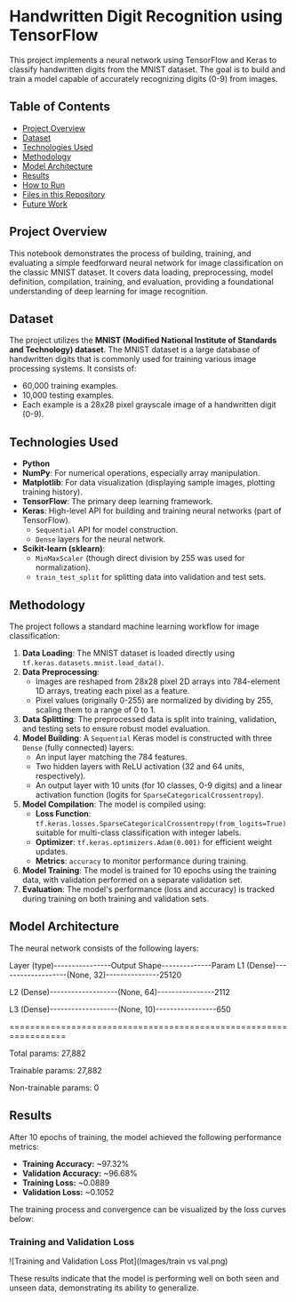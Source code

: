 # Handwritten Digit Recognition using TensorFlow

This project implements a neural network using TensorFlow and Keras to classify handwritten digits from the MNIST dataset. The goal is to build and train a model capable of accurately recognizing digits (0-9) from images.

## Table of Contents

* [Project Overview](#project-overview)
* [Dataset](#dataset)
* [Technologies Used](#technologies-used)
* [Methodology](#methodology)
* [Model Architecture](#model-architecture)
* [Results](#results)
* [How to Run](#how-to-run)
* [Files in this Repository](#files-in-this-repository)
* [Future Work](#future-work)

## Project Overview

This notebook demonstrates the process of building, training, and evaluating a simple feedforward neural network for image classification on the classic MNIST dataset. It covers data loading, preprocessing, model definition, compilation, training, and evaluation, providing a foundational understanding of deep learning for image recognition.

## Dataset

The project utilizes the **MNIST (Modified National Institute of Standards and Technology) dataset**. The MNIST dataset is a large database of handwritten digits that is commonly used for training various image processing systems. It consists of:
* 60,000 training examples.
* 10,000 testing examples.
* Each example is a 28x28 pixel grayscale image of a handwritten digit (0-9).

## Technologies Used

* **Python**
* **NumPy**: For numerical operations, especially array manipulation.
* **Matplotlib**: For data visualization (displaying sample images, plotting training history).
* **TensorFlow**: The primary deep learning framework.
* **Keras**: High-level API for building and training neural networks (part of TensorFlow).
    * `Sequential` API for model construction.
    * `Dense` layers for the neural network.
* **Scikit-learn (sklearn)**:
    * `MinMaxScaler` (though direct division by 255 was used for normalization).
    * `train_test_split` for splitting data into validation and test sets.

## Methodology

The project follows a standard machine learning workflow for image classification:

1.  **Data Loading**: The MNIST dataset is loaded directly using `tf.keras.datasets.mnist.load_data()`.
2.  **Data Preprocessing**:
    * Images are reshaped from 28x28 pixel 2D arrays into 784-element 1D arrays, treating each pixel as a feature.
    * Pixel values (originally 0-255) are normalized by dividing by 255, scaling them to a range of 0 to 1.
3.  **Data Splitting**: The preprocessed data is split into training, validation, and testing sets to ensure robust model evaluation.
4.  **Model Building**: A `Sequential` Keras model is constructed with three `Dense` (fully connected) layers:
    * An input layer matching the 784 features.
    * Two hidden layers with ReLU activation (32 and 64 units, respectively).
    * An output layer with 10 units (for 10 classes, 0-9 digits) and a linear activation function (logits for `SparseCategoricalCrossentropy`).
5.  **Model Compilation**: The model is compiled using:
    * **Loss Function**: `tf.keras.losses.SparseCategoricalCrossentropy(from_logits=True)` suitable for multi-class classification with integer labels.
    * **Optimizer**: `tf.keras.optimizers.Adam(0.001)` for efficient weight updates.
    * **Metrics**: `accuracy` to monitor performance during training.
6.  **Model Training**: The model is trained for 10 epochs using the training data, with validation performed on a separate validation set.
7.  **Evaluation**: The model's performance (loss and accuracy) is tracked during training on both training and validation sets.

## Model Architecture

The neural network consists of the following layers:


Layer (type)----------------Output Shape--------------Param 
L1 (Dense)-------------------(None, 32)---------------25120

L2 (Dense)-------------------(None, 64)----------------2112

L3 (Dense)-------------------(None, 10)-----------------650

=================================================================

Total params: 27,882

Trainable params: 27,882

Non-trainable params: 0

## Results

After 10 epochs of training, the model achieved the following performance metrics:

* **Training Accuracy:** ~97.32%
* **Validation Accuracy:** ~96.68%
* **Training Loss:** ~0.0889
* **Validation Loss:** ~0.1052

The training process and convergence can be visualized by the loss curves below:

### Training and Validation Loss

![Training and Validation Loss Plot](Images/train vs val.png)

These results indicate that the model is performing well on both seen and unseen data, demonstrating its ability to generalize.
